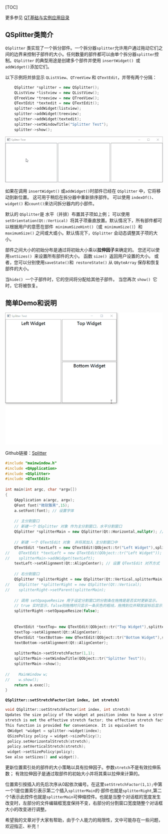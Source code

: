 [TOC]

更多参见
[QT基础与实例应用目录](https://blog.csdn.net/leacock1991/article/details/118662440)



## QSplitter类简介

`QSplitter` 类实现了一个拆分部件。一个拆分器`splitter`允许用户通过拖动它们之间的边界来控制子部件的大小。任何数量的部件都可以由单个拆分器`splitter`控制。`QSplitter` 的典型用途是创建多个部件并使用 `insertWidget() `或` addWidget() `添加它们。

以下示例将并排显示 `QListView`、`QTreeView` 和 `QTextEdit`，并带有两个分隔：

```cpp
    QSplitter *splitter = new QSplitter();
    QListView *listview = new QListView();
    QTreeView *treeview = new QTreeView();
    QTextEdit *textedit = new QTextEdit();
    splitter->addWidget(listview);
    splitter->addWidget(treeview);
    splitter->addWidget(textedit);
    splitter->setWindowTitle("Splitter Test");
    splitter->show();
```

![A_QT基础之分割窗口类QSplitter类](Pictures/QT基础之分割窗口类QSplitter类/A_QT基础之分割窗口类QSplitter类.gif)



如果在调用 `insertWidget()` 或` addWidget() `时部件已经在 `QSplitter` 中，它将移动到新位置。 这可用于稍后在拆分器中重新排序部件。 可以使用 `indexOf()`、`widget()` 和` count() `来访问拆分器内的小部件。



默认的 `QSplitter`是 水平（并排）布置其子项如上例； 可以使用 `setOrientation(Qt::Vertical) `将其子项垂直放置。默认情况下，所有部件都可以根据用户的意愿在部件` minimumSizeHint()`（或` minimumSize()`）和 `maximumSize()` 之间或大或小。默认情况下，`QSplitter` 会动态调整其子项的大小。

部件之间大小的初始分布是通过将初始大小乘以**拉伸因子**来确定的。 您还可以使用`setSizes() `来设置所有部件的大小。 函数 `size() `返回用户设置的大小。 或者，您可以分别使用` saveState() `和` restoreState()` 从 `QByteArray` 保存和恢复部件的大小。

当`hide() `一个子部件时，它的空间将分配给其他子部件。 当您再次 `show() `它时，它将被恢复。



## 简单Demo和说明

![B_QT基础之分割窗口类QSplitter类](Pictures/QT基础之分割窗口类QSplitter类/B_QT基础之分割窗口类QSplitter类.gif)

Github链接：[Splitter](https://github.com/lichangke/QT/tree/main/CodeDemo/CH3/CH301/Splitter)

```cpp
#include "mainwindow.h"
#include <QApplication>
#include <QSplitter>
#include <QTextEdit>

int main(int argc, char *argv[])
{
    QApplication a(argc, argv);
    QFont font("微软雅黑",15);
    a.setFont(font); // 设置字体

    // 主分割窗口
    // 新建一个 QSplitter 对象 作为主分割窗口，水平分割窗口
    QSplitter *splitterMain = new QSplitter(Qt::Horizontal,nullptr); // 水平布置

    // 新建 一个 QTextEdit 对象  并将其加入 主分割窗口中
    QTextEdit *textLeft = new QTextEdit(QObject::tr("Left Widget"),splitterMain);
//    QTextEdit *textLeft = new QTextEdit(QObject::tr("Left Widget"));
//    splitterMain->addWidget(textLeft);
    textLeft->setAlignment(Qt::AlignCenter); // 设置 QTextEdit 对齐方式   AlignCenter 居中对齐

    // 右分割窗口
    QSplitter *splitterRight = new QSplitter(Qt::Vertical,splitterMain); // 垂直布置 其父窗口为 splitterMain
//    QSplitter *splitterRight = new QSplitter(Qt::Vertical);
//    splitterRight->setParent(splitterMain);

    // 调用 setOpaqueResize 用于设定分割窗口的分割条在拖拽是是否实时更新显示。
    // true 实时显示，false则拖拽时只显示一条灰色的粗线，拖拽到位并释放鼠标后显示分割条。默认 为true
    splitterRight->setOpaqueResize(false);


    QTextEdit *textTop= new QTextEdit(QObject::tr("Top Widget"),splitterRight);
    textTop->setAlignment(Qt::AlignCenter);
    QTextEdit *textBottom= new QTextEdit(QObject::tr("Bottom Widget"),splitterRight);
    textBottom->setAlignment(Qt::AlignCenter);

    splitterMain->setStretchFactor(1,1);
    splitterMain->setWindowTitle(QObject::tr("Splitter Test"));
    splitterMain->show();

//    MainWindow w;
//    w.show();
    return a.exec();
}
```



**`QSplitter::setStretchFactor(int index, int stretch)`**

```cpp
void QSplitter::setStretchFactor(int index, int stretch)
Updates the size policy of the widget at position index to have a stretch factor of stretch.
stretch is not the effective stretch factor; the effective stretch factor is calculated by taking the initial size of the widget and multiplying it with stretch.
This function is provided for convenience. It is equivalent to
 QWidget *widget = splitter->widget(index);
 QSizePolicy policy = widget->sizePolicy();
 policy.setHorizontalStretch(stretch);
 policy.setVerticalStretch(stretch);
 widget->setSizePolicy(policy);
See also setSizes() and widget().

```

更新位置索引处的部件的大小策略以具有拉伸因子。参数`stretch`不是有效拉伸系数； 有效拉伸因子是通过取部件的初始大小并将其乘以拉伸来计算的。

位置索引按插入的先后次序从0起依次编号。在这里`setStretchFactor(1,1);`中第一个1是位置索引表示第二个插入`splitterMain`的·部件也就是`splitterRight`,第二个1表示此控件也就是`splitterMain`可伸缩控件。也就是当整个对话框的宽度发生改变时，左部分的文件编辑框宽度保持不变，右部分的分割窗口宽度随整个对话框大小的改变进行调整。






希望我的文章对于大家有帮助，由于个人能力的局限性，文中可能存在一些问题，欢迎指正、补充！

